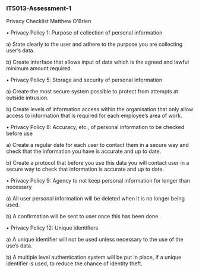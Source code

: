### IT5013-Assessment-1
Privacy Checklist Matthew O'Brien

•	Privacy Policy 1: Purpose of collection of personal information

a) State clearly to the user and adhere to the purpose you are collecting user’s data.

b) Create interface that allows input of data which is the agreed and lawful minimum amount required.

•	Privacy Policy 5: Storage and security of personal information

a) Create the most secure system possible to protect from attempts at outside intrusion.

b) Create levels of information access within the organisation that only allow access to information that is required for each employee’s area of work.

•	Privacy Policy 8: Accuracy, etc., of personal information to be checked before use

a) Create a regular date for each user to contact them in a secure way and check that the information you have is accurate and up to date.

b) Create a protocol that before you use this data you will contact user in a secure way to check that information is accurate and up to date. 

•	Privacy Policy 9: Agency to not keep personal information for longer than necessary

a) All user personal information will be deleted when it is no longer being used.

b) A confirmation will be sent to user once this has been done.

•	Privacy Policy 12: Unique identifiers

a) A unique identifier will not be used unless necessary to the use of the use’s data.

b) A multiple level authentication system will be put in place, if a unique identifier is used, to reduce the chance of identity theft.
